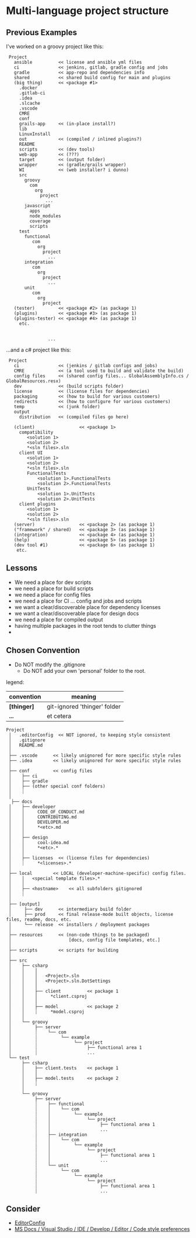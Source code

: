 # Multi-language project structure #

## Previous Examples ##

I've worked on a groovy project like this:

```
 Project
   ansible          << license and ansible yml files
   ci               << jenkins, gitlab, gradle config and jobs
   gradle           << app-repo and dependencies info
   shared           << shared build config for main and plugins
   (big thing)      << <package #1>
     .docker
     .gitlab-ci
     .idea
     .slcache
     .vscode
     CMRE
     conf
     grails-app     << (in-place install?)
     lib
     LinuxInstall
     out            << (compiled / inlined plugins?)
     README         
     scripts        << (dev tools)
     web-app        << (???)
     target         << (output folder)
     wrapper        << (gradle/grails wrapper)
     WI             << (web installer? i dunno)
     src
       groovy
         com
           org
             project
               ...
       javascript
         apps
         node_modules
         coverage
         scripts
     test
       functional
          com
            org
              project
                ...
       integration
          com
            org
              project
                ...
       unit
          com
            org
              project
   (tester)         << <package #2> (as package 1)
   (plugins)        << <package #3> (as package 1)
   (plugins-tester) << <package #4> (as package 1)
     etc.
     
     
                ...
```

...and a c# project like this:

```
 Project
   ci               << (jenkins / gitlab configs and jobs)
   CMRE             << (a tool used to build and validate the build)
   config files     << (shared config files... GlobalAssemblyInfo.cs / GlobalResources.resx)
   dev              << (build scripts folder)   
   license          << (license files for dependencies)
   packaging        << (how to build for various customers)
   redirects        << (how to configure for various customers)
   temp             << (junk folder)   
   output
     distribution   << (compiled files go here)
       
   (client)                 << <package 1>
     compatibility
        <solution 1>
        <solution 2>
        *<sln files>.sln
     client UI
        <solution 1>
        <solution 2>
        *<sln files>.sln
        FunctionalTests
            <solution 1>.FunctionalTests
            <solution 2>.FunctionalTests
        UnitTests
            <solution 1>.UnitTests
            <solution 2>.UnitTests
     client plugins
        <solution 1>
        <solution 2>
        *<sln files>.sln
   (server)                 << <package 2> (as package 1)
   ("framework" / shared)   << <package 3> (as package 1)
   (integration)            << <package 4> (as package 1)
   (help)                   << <package 5> (as package 1)
   (dev tool #1)            << <package 6> (as package 1)
    etc.
```

## Lessons ##

  - We need a place for dev scripts
  - we need a place for build scripts
  - we need a place for config files
  - we need a place for CI ... config and jobs and scripts
  - we want a clear/discoverable place for dependency licenses
  - we want a clear/discoverable place for design docs
  - we need a place for compiled output 
  - having multiple packages in the root tends to clutter things
  - 



## Chosen Convention ## 

- Do NOT modify the .gitignore
    - Do NOT add your own 'personal' folder to the root.


legend:

| convention | meaning |
| --- | --- |
| **[thinger]** | git-ignored 'thinger' folder |
| **...** | et cetera |


```
Project
 │   .editorConfig  << NOT ignored, to keeping style consistent
 │   .gitignore
 │   README.md
 │
 ├── .vscode      << likely unignored for more specific style rules
 ├── .idea        << likely unignored for more specific style rules
 │
 ├── conf         << config files 
 │    ├── ci
 │    ├── gradle
 │    ├── (other special conf folders)
 │    ┊
 │
  ├── docs
 │    ├── developer
 │    │     CODE_OF_CONDUCT.md
 │    │     CONTRIBUTING.md
 │    │     DEVELOPER.md
 │    │     *<etc>.md
 │    │   
 │    ├── design
 │    │     cool-idea.md
 │    │     *<etc>.*
 │    │     
 │    ├── licenses	<< (license files for dependencies)
 │    ┊     *<licenses>.*
 │      
 ├── local		  << LOCAL (developer-machine-specific) config files. 
 │    │   <special template files>.*
 │    │
 │    ├── <hostname> 	<< all subfolders gitignored
 │    ┊ 
 │    
 ├── [output]
 │     ├── dev      << intermediary build folder
 │     ├── prod     << final release-mode built objects, license files, readme, docs, etc.
 │     └── release  << installers / deployment packages
 │   
 ├── resources		<< (non-code things to be packaged)
 │          			[docs, config file templates, etc.]
 │      
 ├── scripts      	<< scripts for building
 │
 ├── src
 │    ├── csharp
 │    │    │
 │    │    │   <Project>.sln
 │    │    │   <Project>.sln.DotSettings
 │    │    │
 │    │    ├── client          << package 1
 │    │    │     *client.csproj
 │    │    │
 │    │    ├── model           << package 2
 │    │    ┊     *model.csproj
 │    │ 
 │    └── groovy
 │         ├── server
 │         ┊    └── com
 │         ┊         └── example
 │         ┊              └── project
 │         ┊                   ├── functional area 1
 │         ┊                   ...
 └── test
      ├── csharp
      │    ├── client.tests    << package 1
      │    │
      │    ├── model.tests     << package 2
      │    ┊
      │    
      └── groovy
           ├── server 
           ┊    ├── functional
           ┊    │    └── com
           ┊    │         └── example
           ┊    │              └── project
           ┊    │                   ├── functional area 1
           ┊    │                   ...
           ┊    ├── integration
           ┊    │    └── com
           ┊    │         └── example
           ┊    │              └── project
           ┊    │                   ├── functional area 1
           ┊    │                   ...
           ┊    └── unit
           ┊         └── com
           ┊              └── example
           ┊                   └── project
           ┊                        ├── functional area 1
           ┊                        ...
```


## Consider ##
- [EditorConfig](https://editorconfig.org/)
- [MS Docs / Visual Studio / IDE / Develop / Editor / Code style preferences](https://docs.microsoft.com/en-us/visualstudio/ide/code-styles-and-code-cleanup?view=vs-2022)

